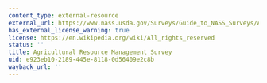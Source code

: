 ```yaml
---
content_type: external-resource
external_url: https://www.nass.usda.gov/Surveys/Guide_to_NASS_Surveys/Ag_Resource_Management/
has_external_license_warning: true
license: https://en.wikipedia.org/wiki/All_rights_reserved
status: ''
title: Agricultural Resource Management Survey
uid: e923eb10-2189-445e-8118-0d56409e2c8b
wayback_url: ''
---
```

